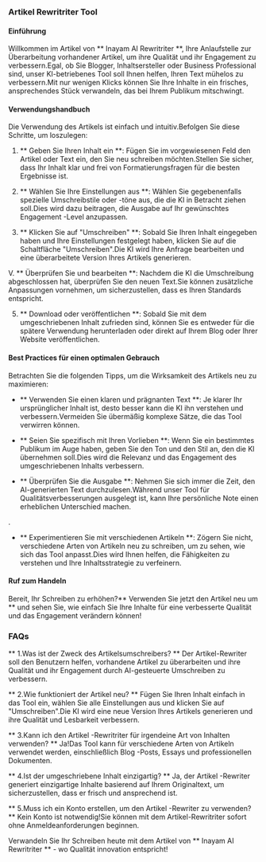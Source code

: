 ### Artikel Rewritriter Tool

#### Einführung
Willkommen im Artikel von ** Inayam AI Rewritriter **, Ihre Anlaufstelle zur Überarbeitung vorhandener Artikel, um ihre Qualität und ihr Engagement zu verbessern.Egal, ob Sie Blogger, Inhaltsersteller oder Business Professional sind, unser KI-betriebenes Tool soll Ihnen helfen, Ihren Text mühelos zu verbessern.Mit nur wenigen Klicks können Sie Ihre Inhalte in ein frisches, ansprechendes Stück verwandeln, das bei Ihrem Publikum mitschwingt.

#### Verwendungshandbuch
Die Verwendung des Artikels ist einfach und intuitiv.Befolgen Sie diese Schritte, um loszulegen:

1. ** Geben Sie Ihren Inhalt ein **: Fügen Sie im vorgewiesenen Feld den Artikel oder Text ein, den Sie neu schreiben möchten.Stellen Sie sicher, dass Ihr Inhalt klar und frei von Formatierungsfragen für die besten Ergebnisse ist.

2. ** Wählen Sie Ihre Einstellungen aus **: Wählen Sie gegebenenfalls spezielle Umschreibstile oder -töne aus, die die KI in Betracht ziehen soll.Dies wird dazu beitragen, die Ausgabe auf Ihr gewünschtes Engagement -Level anzupassen.

3. ** Klicken Sie auf "Umschreiben" **: Sobald Sie Ihren Inhalt eingegeben haben und Ihre Einstellungen festgelegt haben, klicken Sie auf die Schaltfläche "Umschreiben".Die KI wird Ihre Anfrage bearbeiten und eine überarbeitete Version Ihres Artikels generieren.

V. ** Überprüfen Sie und bearbeiten **: Nachdem die KI die Umschreibung abgeschlossen hat, überprüfen Sie den neuen Text.Sie können zusätzliche Anpassungen vornehmen, um sicherzustellen, dass es Ihren Standards entspricht.

5. ** Download oder veröffentlichen **: Sobald Sie mit dem umgeschriebenen Inhalt zufrieden sind, können Sie es entweder für die spätere Verwendung herunterladen oder direkt auf Ihrem Blog oder Ihrer Website veröffentlichen.

#### Best Practices für einen optimalen Gebrauch
Betrachten Sie die folgenden Tipps, um die Wirksamkeit des Artikels neu zu maximieren:

- ** Verwenden Sie einen klaren und prägnanten Text **: Je klarer Ihr ursprünglicher Inhalt ist, desto besser kann die KI ihn verstehen und verbessern.Vermeiden Sie übermäßig komplexe Sätze, die das Tool verwirren können.

- ** Seien Sie spezifisch mit Ihren Vorlieben **: Wenn Sie ein bestimmtes Publikum im Auge haben, geben Sie den Ton und den Stil an, den die KI übernehmen soll.Dies wird die Relevanz und das Engagement des umgeschriebenen Inhalts verbessern.

- ** Überprüfen Sie die Ausgabe **: Nehmen Sie sich immer die Zeit, den AI-generierten Text durchzulesen.Während unser Tool für Qualitätsverbesserungen ausgelegt ist, kann Ihre persönliche Note einen erheblichen Unterschied machen.

.

- ** Experimentieren Sie mit verschiedenen Artikeln **: Zögern Sie nicht, verschiedene Arten von Artikeln neu zu schreiben, um zu sehen, wie sich das Tool anpasst.Dies wird Ihnen helfen, die Fähigkeiten zu verstehen und Ihre Inhaltsstrategie zu verfeinern.

#### Ruf zum Handeln
Bereit, Ihr Schreiben zu erhöhen?** Verwenden Sie jetzt den Artikel neu um ** und sehen Sie, wie einfach Sie Ihre Inhalte für eine verbesserte Qualität und das Engagement verändern können!

### FAQs

** 1.Was ist der Zweck des Artikelsumschreibers? **
Der Artikel-Rewriter soll den Benutzern helfen, vorhandene Artikel zu überarbeiten und ihre Qualität und ihr Engagement durch AI-gesteuerte Umschreiben zu verbessern.

** 2.Wie funktioniert der Artikel neu? **
Fügen Sie Ihren Inhalt einfach in das Tool ein, wählen Sie alle Einstellungen aus und klicken Sie auf "Umschreiben".Die KI wird eine neue Version Ihres Artikels generieren und ihre Qualität und Lesbarkeit verbessern.

** 3.Kann ich den Artikel -Rewritriter für irgendeine Art von Inhalten verwenden? **
Ja!Das Tool kann für verschiedene Arten von Artikeln verwendet werden, einschließlich Blog -Posts, Essays und professionellen Dokumenten.

** 4.Ist der umgeschriebene Inhalt einzigartig? **
Ja, der Artikel -Rewriter generiert einzigartige Inhalte basierend auf Ihrem Originaltext, um sicherzustellen, dass er frisch und ansprechend ist.

** 5.Muss ich ein Konto erstellen, um den Artikel -Rewriter zu verwenden? **
Kein Konto ist notwendig!Sie können mit dem Artikel-Rewritriter sofort ohne Anmeldeanforderungen beginnen.

Verwandeln Sie Ihr Schreiben heute mit dem Artikel von ** Inayam AI Rewritriter ** - wo Qualität innovation entspricht!